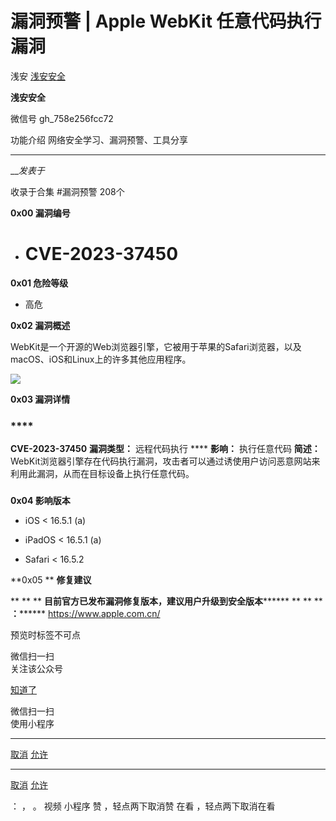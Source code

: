 #  漏洞预警 | Apple WebKit 任意代码执行漏洞

浅安  [ 浅安安全 ](javascript:void\(0\);)

**浅安安全** ![]()

微信号 gh_758e256fcc72

功能介绍 网络安全学习、漏洞预警、工具分享

____

___发表于_

收录于合集 #漏洞预警 208个

**0x00 漏洞编号**

  * # CVE-2023-37450

 **0x01 危险等级**

  * 高危  

 **0x02 漏洞概述**

WebKit是一个开源的Web浏览器引擎，它被用于苹果的Safari浏览器，以及macOS、iOS和Linux上的许多其他应用程序。

![](https://gitee.com/fuli009/images/raw/master/public/20230714180957.png)

 **0x03 漏洞详情**

###

###  ****

 **CVE-2023-37450** **漏洞类型：** 远程代码执行 **** **影响：** 执行任意代码 **简述：**
WebKit浏览器引擎存在代码执行漏洞，攻击者可以通过诱使用户访问恶意网站来利用此漏洞，从而在目标设备上执行任意代码。

###

 **0x04 影响版本**

  * iOS < 16.5.1 (a) 

  * iPadOS < 16.5.1 (a)

  * Safari < 16.5.2

 **0x05  ** **修复建议**

 ** ** ** **目前官方已发布漏洞修复版本，建议用户升级到安全版本******** ** ** ** **：********
https://www.apple.com.cn/

  

预览时标签不可点

微信扫一扫  
关注该公众号

[知道了](javascript:;)

微信扫一扫  
使用小程序

****

[取消](javascript:void\(0\);) [允许](javascript:void\(0\);)

****

[取消](javascript:void\(0\);) [允许](javascript:void\(0\);)

： ， 。   视频 小程序 赞 ，轻点两下取消赞 在看 ，轻点两下取消在看

